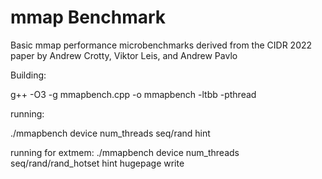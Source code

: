 # mmap Benchmark


Basic mmap performance microbenchmarks derived from the CIDR 2022 paper by Andrew Crotty, Viktor Leis, and Andrew Pavlo

Building:

g++ -O3 -g mmapbench.cpp -o mmapbench -ltbb -pthread

running:

./mmapbench device num_threads seq/rand hint

running for extmem:
./mmapbench device num_threads seq/rand/rand_hotset hint hugepage write
